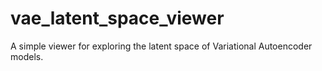 # vae_latent_space_viewer
A simple viewer for exploring the latent space of Variational Autoencoder models.
